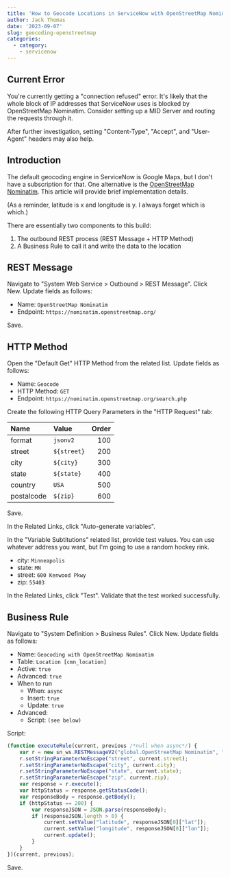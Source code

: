 ```yaml
---
title: 'How to Geocode Locations in ServiceNow with OpenStreetMap Nominatim'
author: Jack Thomas
date: '2023-09-07'
slug: geocoding-openstreetmap
categories:
  - category:
    - servicenow
---
```


## Current Error

You're currently getting a "connection refused" error. It's likely that the whole block of IP addresses that ServiceNow uses is blocked by OpenStreetMap Nominatim. Consider setting up a MID Server and routing the requests through it.

After further investigation, setting "Content-Type", "Accept", and "User-Agent" headers may also help.

## Introduction

The default geocoding engine in ServiceNow is Google Maps, but I don't have a subscription for that. One alternative is the [OpenStreetMap Nominatim](https://wiki.openstreetmap.org/wiki/Nominatim). This article will provide brief implementation details.

(As a reminder, latitude is x and longitude is y. I always forget which is which.)

There are essentially two components to this build:

1. The outbound REST process (REST Message + HTTP Method)
2. A Business Rule to call it and write the data to the location

## REST Message

Navigate to "System Web Service > Outbound > REST Message". Click New. Update fields as follows:

- Name: ``OpenStreetMap Nominatim``
- Endpoint: ``https://nominatim.openstreetmap.org/``

Save.

## HTTP Method

Open the "Default Get" HTTP Method from the related list. Update fields as follows:

- Name: ``Geocode``
- HTTP Method: ``GET``
- Endpoint: ``https://nominatim.openstreetmap.org/search.php``

Create the following HTTP Query Parameters in the "HTTP Request" tab:

| Name       | Value         | Order |
| :--------- | :------------ | ----: |
| format     | ``jsonv2``    |   100 |
| street     | ``${street}`` |   200 |
| city       | ``${city}``   |   300 |
| state      | ``${state}``  |   400 |
| country    | ``USA``       |   500 |
| postalcode | ``${zip}``    |   600 |

Save.

In the Related Links, click "Auto-generate variables".

In the "Variable Subtitutions" related list, provide test values. You can use whatever address you want, but I'm going to use a random hockey rink.

- city: ``Minneapolis``
- state: ``MN``
- street: ``600 Kenwood Pkwy``
- zip: ``55403``

In the Related Links, click "Test". Validate that the test worked successfully.

## Business Rule

Navigate to "System Definition > Business Rules". Click New. Update fields as follows:

- Name: ``Geocoding with OpenStreetMap Nominatim``
- Table: ``Location [cmn_location]``
- Active: ``true``
- Advanced: ``true``
- When to run
	- When: ``async``
	- Insert: ``true``
	- Update: ``true``
- Advanced:
	- Script: ``(see below)``

Script:

```javascript
(function executeRule(current, previous /*null when async*/) {
	var r = new sn_ws.RESTMessageV2("global.OpenStreetMap Nominatim", "Geocode");
	r.setStringParameterNoEscape("street", current.street);
	r.setStringParameterNoEscape("city", current.city);
	r.setStringParameterNoEscape("state", current.state);
	r.setStringParameterNoEscape("zip", current.zip);
	var response = r.execute();
	var httpStatus = response.getStatusCode();
	var responseBody = response.getBody();
	if (httpStatus == 200) {
		var responseJSON = JSON.parse(responseBody);
		if (responseJSON.length > 0) {
			current.setValue("latitude", responseJSON[0]["lat"]);
			current.setValue("longitude", responseJSON[0]["lon"]);
			current.update();
		}
	}
})(current, previous);
```

Save.
